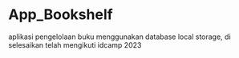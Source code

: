 # App_Bookshelf
aplikasi pengelolaan buku menggunakan database local storage, di selesaikan telah mengikuti idcamp 2023
